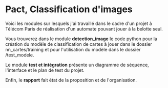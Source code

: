 # Pact, Classification d'images
Voici les modules sur lesquels j'ai travaillé dans le cadre d'un projet à Télécom Paris de réalisation d'un automate pouvant jouer à la belotte seul.

Vous trouverez dans le module <b>detection_image</b> le code python pour la création du modèle de classification de cartes à jouer dans le dossier nn_cartes/training et pour l'utilisation du modèle dans le dossier /test_modele.

Le module <b>test et intégration</b> présente un diagramme de séquence, l'interface et le plan de test du projet. 
  
Enfin, le <b>rapport</b> fait état de la proposition et de l'organisation.
